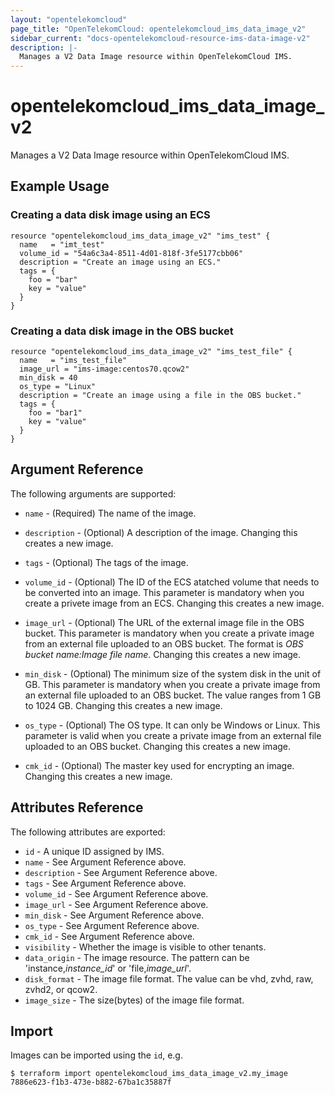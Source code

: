 ```yaml
---
layout: "opentelekomcloud"
page_title: "OpenTelekomCloud: opentelekomcloud_ims_data_image_v2"
sidebar_current: "docs-opentelekomcloud-resource-ims-data-image-v2"
description: |-
  Manages a V2 Data Image resource within OpenTelekomCloud IMS.
---
```


# opentelekomcloud\_ims\_data\_image_v2

Manages a V2 Data Image resource within OpenTelekomCloud IMS.

## Example Usage

###  Creating a data disk image using an ECS

```hcl
resource "opentelekomcloud_ims_data_image_v2" "ims_test" {
  name   = "imt_test"
  volume_id = "54a6c3a4-8511-4d01-818f-3fe5177cbb06"
  description = "Create an image using an ECS."
  tags = {
    foo = "bar"
    key = "value"
  }
}
```

###  Creating a data disk image in the OBS bucket

```hcl
resource "opentelekomcloud_ims_data_image_v2" "ims_test_file" {
  name   = "ims_test_file"
  image_url = "ims-image:centos70.qcow2"
  min_disk = 40
  os_type = "Linux"
  description = "Create an image using a file in the OBS bucket."
  tags = {
    foo = "bar1"
    key = "value"
  }
}
```

## Argument Reference

The following arguments are supported:

* `name` - (Required) The name of the image.

* `description` - (Optional) A description of the image. Changing this creates a new image.

* `tags` - (Optional) The tags of the image.

* `volume_id` - (Optional) The ID of the ECS atatched volume that needs to be converted into an image.
    This parameter is mandatory when you create a privete image from an ECS.
	Changing this creates a new image.

* `image_url` - (Optional) The URL of the external image file in the OBS bucket.
    This parameter is mandatory when you create a private image from an external file
	uploaded to an OBS bucket. The format is *OBS bucket name:Image file name*.
	Changing this creates a new image.

* `min_disk` - (Optional) The minimum size of the system disk in the unit of GB.
    This parameter is mandatory when you create a private image from an external file
    uploaded to an OBS bucket. The value ranges from 1 GB to 1024 GB.
    Changing this creates a new image.

* `os_type` - (Optional) The OS type. It can only be Windows or Linux.
    This parameter is valid when you create a private image from an external file
    uploaded to an OBS bucket. Changing this creates a new image.

* `cmk_id` - (Optional) The master key used for encrypting an image.
    Changing this creates a new image.


## Attributes Reference

The following attributes are exported:

* `id` - A unique ID assigned by IMS.
* `name` - See Argument Reference above.
* `description` - See Argument Reference above.
* `tags` - See Argument Reference above.
* `volume_id` - See Argument Reference above.
* `image_url` - See Argument Reference above.
* `min_disk` - See Argument Reference above.
* `os_type` - See Argument Reference above.
* `cmk_id` - See Argument Reference above.
* `visibility` - Whether the image is visible to other tenants.
* `data_origin` - The image resource. The pattern can be 'instance,*instance_id*' or 'file,*image_url*'.
* `disk_format` - The image file format. The value can be vhd, zvhd, raw, zvhd2, or qcow2.
* `image_size` - The size(bytes) of the image file format.

## Import

Images can be imported using the `id`, e.g.

```
$ terraform import opentelekomcloud_ims_data_image_v2.my_image 7886e623-f1b3-473e-b882-67ba1c35887f
```

